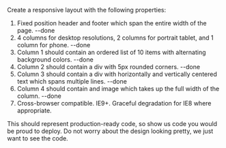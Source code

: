 Create a responsive layout with the following properties:

1) Fixed position header and footer which span the entire width of the page. --done
2) 4 columns for desktop resolutions, 2 columns for portrait tablet, and 1 column for phone. --done
3) Column 1 should contain an ordered list of 10 items with alternating background colors. --done
4) Column 2 should contain a div with 5px rounded corners. --done
5) Column 3 should contain a div with horizontally and vertically centered text which spans multiple lines. --done
6) Column 4 should contain and image which takes up the full width of the column. --done
7) Cross-browser compatible.  IE9+.  Graceful degradation for IE8 where appropriate.

This should represent production-ready code, so show us code you would be proud to deploy.
Do not worry about the design looking pretty, we just want to see the code.